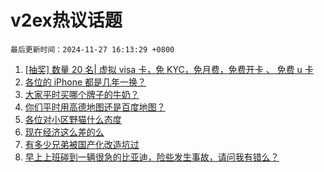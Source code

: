 # v2ex热议话题

`最后更新时间：2024-11-27 16:13:29 +0800`

1. [[抽奖] 数量 20 名| 虚拟 visa 卡，免 KYC，免月费，免费开卡 、 免费 u 卡](https://www.v2ex.com/t/1092810)
1. [各位的 iPhone 都是几年一换？](https://www.v2ex.com/t/1092852)
1. [大家平时买哪个牌子的牛奶？](https://www.v2ex.com/t/1092805)
1. [你们平时用高德地图还是百度地图？](https://www.v2ex.com/t/1092962)
1. [各位对小区野猫什么态度](https://www.v2ex.com/t/1093020)
1. [现在经济这么差的么](https://www.v2ex.com/t/1092966)
1. [有多少兄弟被国产化改造坑过](https://www.v2ex.com/t/1092860)
1. [早上上班碰到一辆很急的比亚迪，险些发生事故，请问我有错么？](https://www.v2ex.com/t/1092990)

